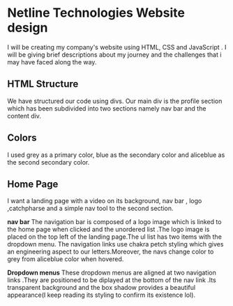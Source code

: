 # Netline Technologies Website design
I will be creating my company's website using HTML, CSS and JavaScript .
I will be giving brief descriptions about my journey and the challenges that i may have faced along the way.

## HTML Structure 
We have structured our code using divs. Our main div is the profile section which has been subdivided into two sections namely nav bar and the content div.

## Colors ##
I used grey as a primary color, blue as the secondary color and aliceblue as the second secondary color.

## Home Page ##
I want a landing page with a video on its background, nav bar , logo ,catchpharse and a simple nav tool to the second section.

**nav bar**
The navigation bar is composed of a logo image which is linked to the home page when clicked and the unordered list .The logo image is placed on the top left of the landing page.The ul list has two items with the dropdown menu. The navigation links use chakra petch styling which gives an engineering aspect to our letters.Moreover, the navs change color to grey from aliceblue color when hovered.

**Dropdown menus**
These dropdown menus are aligned at two navigation links .They are positioned to be diplayed at the bottom of the nav link .Its transparent background and the box shadow provides a beautiful appearance(I keep reading its styling to confirm its existence lol).

